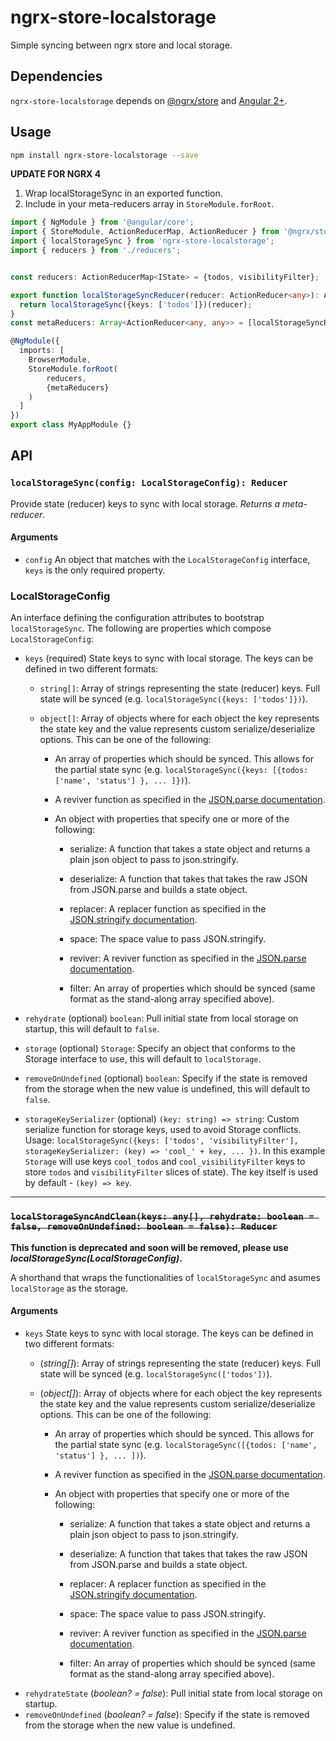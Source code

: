 # ngrx-store-localstorage
Simple syncing between ngrx store and local storage.

## Dependencies
`ngrx-store-localstorage` depends on [@ngrx/store](https://github.com/ngrx/store) and [Angular 2+](https://github.com/angular/angular).

## Usage
```bash
npm install ngrx-store-localstorage --save
```
**UPDATE FOR NGRX 4**

1. Wrap localStorageSync in an exported function.
2. Include in your meta-reducers array in `StoreModule.forRoot`.
```ts
import { NgModule } from '@angular/core';
import { StoreModule, ActionReducerMap, ActionReducer } from '@ngrx/store';
import { localStorageSync } from 'ngrx-store-localstorage';
import { reducers } from './reducers';


const reducers: ActionReducerMap<IState> = {todos, visibilityFilter};

export function localStorageSyncReducer(reducer: ActionReducer<any>): ActionReducer<any> {
  return localStorageSync({keys: ['todos']})(reducer);
}
const metaReducers: Array<ActionReducer<any, any>> = [localStorageSyncReducer];

@NgModule({
  imports: [
    BrowserModule,
    StoreModule.forRoot(
        reducers,
        {metaReducers}
    )
  ]
})
export class MyAppModule {}
```

## API
### `localStorageSync(config: LocalStorageConfig): Reducer`
Provide state (reducer) keys to sync with local storage. *Returns a meta-reducer*.

#### Arguments
* `config` An object that matches with the `LocalStorageConfig` interface, `keys` is the only required property.

### **LocalStorageConfig**
An interface defining the configuration attributes to bootstrap `localStorageSync`. The following are properties which compose `LocalStorageConfig`:
* `keys` (required) State keys to sync with local storage. The keys can be defined in two different formats:
    * `string[]`: Array of strings representing the state (reducer) keys. Full state will be synced (e.g. `localStorageSync({keys: ['todos']})`).

    * `object[]`: Array of objects where for each object the key represents the state key and the value represents custom serialize/deserialize options. This can be one of the following:

        * An array of properties which should be synced. This allows for the partial state sync (e.g. `localStorageSync({keys: [{todos: ['name', 'status'] }, ... ]})`).

        * A reviver function as specified in the [JSON.parse documentation](https://developer.mozilla.org/en-US/docs/Web/JavaScript/Reference/Global_Objects/JSON/parse).

        * An object with properties that specify one or more of the following:

            * serialize: A function that takes a state object and returns a plain json object to pass to json.stringify.

            * deserialize: A function that takes that takes the raw JSON from JSON.parse and builds a state object.

            * replacer: A replacer function as specified in the [JSON.stringify documentation](https://developer.mozilla.org/en-US/docs/Web/JavaScript/Reference/Global_Objects/JSON/stringify).

            * space: The space value to pass JSON.stringify.

            * reviver: A reviver function as specified in the [JSON.parse documentation](https://developer.mozilla.org/en-US/docs/Web/JavaScript/Reference/Global_Objects/JSON/parse).

            * filter: An array of properties which should be synced (same format as the stand-along array specified above).

* `rehydrate` (optional) `boolean`: Pull initial state from local storage on startup, this will default to `false`.
* `storage` (optional) `Storage`: Specify an object that conforms to the Storage interface to use, this will default to `localStorage`.
* `removeOnUndefined` (optional) `boolean`: Specify if the state is removed from the storage when the new value is undefined, this will default to `false`.
* `storageKeySerializer` (optional) `(key: string) => string`: Сustom serialize function for storage keys, used to avoid Storage conflicts. 
Usage: `localStorageSync({keys: ['todos', 'visibilityFilter'], storageKeySerializer: (key) => 'cool_' + key, ... })`. In this example `Storage` will use keys `cool_todos` and `cool_visibilityFilter` keys to store `todos` and `visibilityFilter` slices of state). The key itself is used by default - `(key) => key`.

---
### ~~`localStorageSyncAndClean(keys: any[], rehydrate: boolean = false, removeOnUndefined: boolean = false): Reducer`~~
**This function is deprecated and soon will be removed, please use _localStorageSync(LocalStorageConfig)_.**

A shorthand that wraps the functionalities of `localStorageSync` and asumes `localStorage` as the storage.

#### Arguments

* `keys` State keys to sync with local storage. The keys can be defined in two different formats:
    * \(*string[]*): Array of strings representing the state (reducer) keys. Full state will be synced (e.g. `localStorageSync(['todos'])`).

    * \(*object[]*): Array of objects where for each object the key represents the state key and the value represents custom serialize/deserialize options. This can be one of the following:

        * An array of properties which should be synced. This allows for the partial state sync (e.g. `localStorageSync([{todos: ['name', 'status'] }, ... ])`).

        * A reviver function as specified in the [JSON.parse documentation](https://developer.mozilla.org/en-US/docs/Web/JavaScript/Reference/Global_Objects/JSON/parse).

        * An object with properties that specify one or more of the following:

            * serialize: A function that takes a state object and returns a plain json object to pass to json.stringify.

            * deserialize: A function that takes that takes the raw JSON from JSON.parse and builds a state object.

            * replacer: A replacer function as specified in the [JSON.stringify documentation](https://developer.mozilla.org/en-US/docs/Web/JavaScript/Reference/Global_Objects/JSON/stringify).

            * space: The space value to pass JSON.stringify.

            * reviver: A reviver function as specified in the [JSON.parse documentation](https://developer.mozilla.org/en-US/docs/Web/JavaScript/Reference/Global_Objects/JSON/parse).

            * filter: An array of properties which should be synced (same format as the stand-along array specified above).
* `rehydrateState` \(*boolean? = false*): Pull initial state from local storage on startup.
* `removeOnUndefined` \(*boolean? = false*): Specify if the state is removed from the storage when the new value is undefined.
